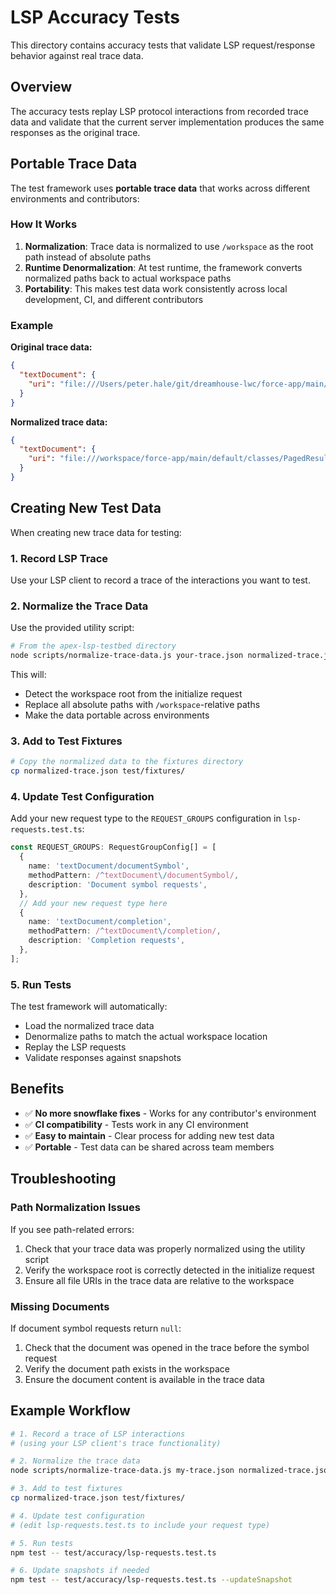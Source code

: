 # LSP Accuracy Tests

This directory contains accuracy tests that validate LSP request/response behavior against real trace data.

## Overview

The accuracy tests replay LSP protocol interactions from recorded trace data and validate that the current server implementation produces the same responses as the original trace.

## Portable Trace Data

The test framework uses **portable trace data** that works across different environments and contributors:

### How It Works

1. **Normalization**: Trace data is normalized to use `/workspace` as the root path instead of absolute paths
2. **Runtime Denormalization**: At test runtime, the framework converts normalized paths back to actual workspace paths
3. **Portability**: This makes test data work consistently across local development, CI, and different contributors

### Example

**Original trace data:**

```json
{
  "textDocument": {
    "uri": "file:///Users/peter.hale/git/dreamhouse-lwc/force-app/main/default/classes/PagedResult.cls"
  }
}
```

**Normalized trace data:**

```json
{
  "textDocument": {
    "uri": "file:///workspace/force-app/main/default/classes/PagedResult.cls"
  }
}
```

## Creating New Test Data

When creating new trace data for testing:

### 1. Record LSP Trace

Use your LSP client to record a trace of the interactions you want to test.

### 2. Normalize the Trace Data

Use the provided utility script:

```bash
# From the apex-lsp-testbed directory
node scripts/normalize-trace-data.js your-trace.json normalized-trace.json
```

This will:

- Detect the workspace root from the initialize request
- Replace all absolute paths with `/workspace`-relative paths
- Make the data portable across environments

### 3. Add to Test Fixtures

```bash
# Copy the normalized data to the fixtures directory
cp normalized-trace.json test/fixtures/
```

### 4. Update Test Configuration

Add your new request type to the `REQUEST_GROUPS` configuration in `lsp-requests.test.ts`:

```typescript
const REQUEST_GROUPS: RequestGroupConfig[] = [
  {
    name: 'textDocument/documentSymbol',
    methodPattern: /^textDocument\/documentSymbol/,
    description: 'Document symbol requests',
  },
  // Add your new request type here
  {
    name: 'textDocument/completion',
    methodPattern: /^textDocument\/completion/,
    description: 'Completion requests',
  },
];
```

### 5. Run Tests

The test framework will automatically:

- Load the normalized trace data
- Denormalize paths to match the actual workspace location
- Replay the LSP requests
- Validate responses against snapshots

## Benefits

- ✅ **No more snowflake fixes** - Works for any contributor's environment
- ✅ **CI compatibility** - Tests work in any CI environment
- ✅ **Easy to maintain** - Clear process for adding new test data
- ✅ **Portable** - Test data can be shared across team members

## Troubleshooting

### Path Normalization Issues

If you see path-related errors:

1. Check that your trace data was properly normalized using the utility script
2. Verify the workspace root is correctly detected in the initialize request
3. Ensure all file URIs in the trace data are relative to the workspace

### Missing Documents

If document symbol requests return `null`:

1. Check that the document was opened in the trace before the symbol request
2. Verify the document path exists in the workspace
3. Ensure the document content is available in the trace data

## Example Workflow

```bash
# 1. Record a trace of LSP interactions
# (using your LSP client's trace functionality)

# 2. Normalize the trace data
node scripts/normalize-trace-data.js my-trace.json normalized-trace.json

# 3. Add to test fixtures
cp normalized-trace.json test/fixtures/

# 4. Update test configuration
# (edit lsp-requests.test.ts to include your request type)

# 5. Run tests
npm test -- test/accuracy/lsp-requests.test.ts

# 6. Update snapshots if needed
npm test -- test/accuracy/lsp-requests.test.ts --updateSnapshot
```
